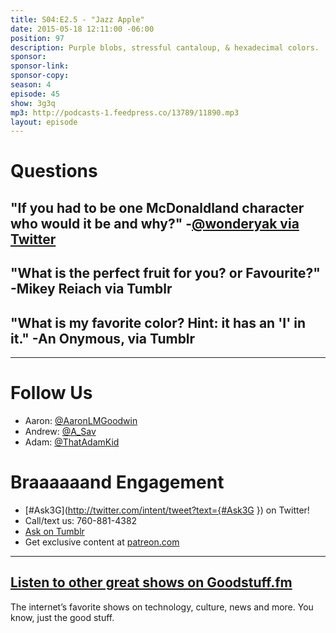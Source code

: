```yaml
---
title: S04:E2.5 - "Jazz Apple"
date: 2015-05-18 12:11:00 -06:00
position: 97
description: Purple blobs, stressful cantaloup, & hexadecimal colors.
sponsor: 
sponsor-link: 
sponsor-copy: 
season: 4
episode: 45
show: 3g3q
mp3: http://podcasts-1.feedpress.co/13789/11890.mp3
layout: episode
---
```


# Questions

## "If you had to be one McDonaldland character who would it be and why?" -[@wonderyak via Twitter](http://twitter.com/wonderyak/status/586226023278096385)

## "What is the perfect fruit for you? or Favourite?" -Mikey Reiach via Tumblr

## "What is my favorite color? Hint: it has an 'I' in it." -An Onymous, via Tumblr

***

# Follow Us
* Aaron: [@AaronLMGoodwin](http://twitter.com/aaronlmgoodwin)
* Andrew: [@A_Sav](http://twitter.com/a_sav)
* Adam: [@ThatAdamKid](http://twitter.com/thatadamkid)

# Braaaaaand Engagement
* [#Ask3G](http://twitter.com/intent/tweet?text={#Ask3G }) on Twitter!
* Call/text us: 760-881-4382
* [Ask on Tumblr](http://3g3q.co/ask)
* Get exclusive content at [patreon.com](http://www.patreon.com/3g3q)

***

## [Listen to other great shows on Goodstuff.fm](http://goodstuff.fm/)
The internet’s favorite shows on technology, culture, news and more. You know, just the good stuff.
